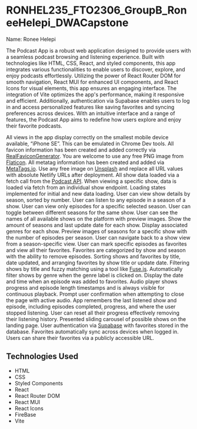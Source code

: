 # RONHEL235_FTO2306_GroupB_RoneeHelepi_DWACapstone

Name: Ronee Helepi

The Podcast App is a robust web application designed to provide users with a seamless podcast browsing and listening experience. Built with technologies like HTML, CSS, React, and styled components, this app integrates various functionalities to enable users to discover, explore, and enjoy podcasts effortlessly.
Utilizing the power of React Router DOM for smooth navigation, React MUI for enhanced UI components, and React Icons for visual elements, this app ensures an engaging interface. The integration of Vite optimizes the app's performance, making it responsive and efficient.
Additionally, authentication via Supabase enables users to log in and access personalized features like saving favorites and syncing preferences across devices. With an intuitive interface and a range of features, the Podcast App aims to redefine how users explore and enjoy their favorite podcasts.
 
 All views in the app display correctly on the smallest mobile device available, “iPhone SE”. This can be emulated in Chrome Dev tools.
 All favicon information has been created and added correctly via [RealFaviconGenerator](https://realfavicongenerator.net/). You are welcome to use any free PNG image from [Flaticon](https://www.flaticon.com/).
 All metatag information has been created and added via [MetaTags.io](https://metatags.io/). Use any free image on [Unsplash](https://unsplash.com/) and replace all URL values with absolute Netlify URLs after deployment.
 All show data loaded via a fetch call from the [Podcast API](https://podcast-api.netlify.app/shows).
 When viewing a specific show, data is loaded via fetch from an individual show endpoint.
 Loading states implemented for initial and new data loading.
 User can view show details by season, sorted by number.
 User can listen to any episode in a season of a show.
 User can view only episodes for a specific selected season.
 User can toggle between different seasons for the same show.
 User can see the names of all available shows on the platform with preview images.
 Show the amount of seasons and last update date for each show.
 Display associated genres for each show.
 Preview images of seasons for a specific show with the number of episodes per season.
 User can navigate back to a show view from a season-specific view.
 User can mark specific episodes as favorites and view all their favorites.
 Favorites are categorized by show and season with the ability to remove episodes.
 Sorting shows and favorites by title, date updated, and arranging favorites by show title or update date.
 Filtering shows by title and fuzzy matching using a tool like [Fuse.js](https://fusejs.io/).
 Automatically filter shows by genre when the genre label is clicked on.
 Display the date and time when an episode was added to favorites.
 Audio player shows progress and episode length timestamps and is always visible for continuous playback.
 Prompt user confirmation when attempting to close the page with active audio.
 App remembers the last listened show and episode, including episodes completed, progress, and where the user stopped listening.
 User can reset all their progress effectively removing their listening history.
 Presented sliding carousel of possible shows on the landing page.
 User authentication via [Supabase](https://app.supabase.com) with favorites stored in the database.
 Favorites automatically sync across devices when logged in.
 Users can share their favorites via a publicly accessible URL.

## Technologies Used

- HTML
- CSS
- Styled Components
- React
- React Router DOM
- React MUI
- React Icons
- FireBase
- Vite
